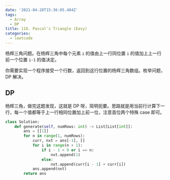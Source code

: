 ```yaml
---
date: '2021-04-28T15:36:05.484Z'
tags:
  - Array
  - DP
title: 118. Pascal's Triangle (Easy)
categories:
  - leetcode
---
```


杨辉三角问题。在杨辉三角中每个元素 `i` 的值由上一行同位置 `i` 的值加上上一行前一个位置 `i-1` 的值决定。

你需要实现一个程序接受一个行数，返回到这行位置的杨辉三角数组。枚举问题，DP 解决。

<!-- more -->

## DP

杨辉三角，做完这题发现，这就是 DP 呀，简明扼要。思路就是用当前行计算下一行，每一个值都等于上一行相同位置加上前一位，注意首位两个特殊 case 即可。

```python
class Solution:
    def generate(self, numRows: int) -> List[List[int]]:
        ans = [[1]]
        for n in range(1, numRows):
            curr, nxt = ans[-1], []
            for i in range(n + 1):
                if i - 1 < 0 or i == n:
                    nxt.append(1)
                else:
                    nxt.append(curr[i - 1] + curr[i])
            ans.append(nxt)
        return ans
```
